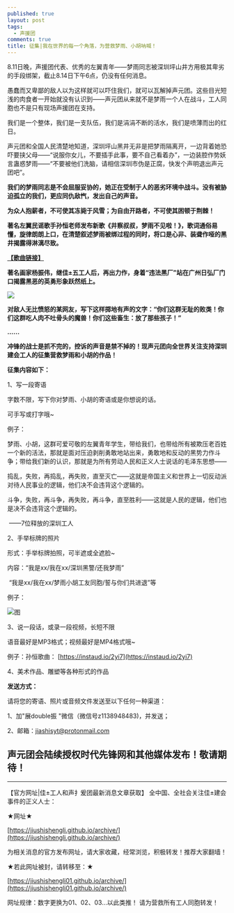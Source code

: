 ```yaml
---
published: true
layout: post
tags:
  - 声援团
comments: true
title: 征集|我在世界的每一个角落，为营救梦雨、小胡呐喊！
---
```


8.11日晚，声援团代表、优秀的左翼青年——梦雨同志被深圳坪山井方用极其卑劣的手段绑架，截止8.14日下午6点，仍没有任何消息。


愚蠢而又卑鄙的敌人以为这样就可以吓住我们，就可以瓦解掉声元团。这些目光短浅的肉食者一开始就没有认识到——声元团从来就不是梦雨一个人在战斗，工人同胞也不是只有现场声援团在支持。


我们是一个整体，我们是一支队伍，我们是涓涓不断的活水，我们是喷薄而出的红日。


声元团和全国人民清楚地知道，深圳坪山黑井无非是把梦雨隔离开，一边背着她恐吓要挟父母——“说服你女儿，不要插手此事，要不自己看着办”，一边装腔作势妖言蛊惑梦雨——“不要被他们洗脑，请相信深圳市伪是正腐，快发个声明退出声元团吧”。


**我们的梦雨同志是不会屈服妥协的，她正在受制于人的恶劣环境中战斗。没有被胁迫孤立的我们，更应同仇敌忾，发出自己的声音。**


**为众人抱薪者，不可使其冻毙于风雪；为自由开路者，不可使其困顿于荆棘！**


**著名左翼民谣歌手孙恒老师发布新歌《井察叔叔，梦雨不见啦！》，歌词通俗易懂，旋律朗朗上口，在清楚叙述梦雨被绑过程的同时，将口是心非、装聋作哑的黑井揭露得淋漓尽致。**


[**【歌曲链接】**](https://zcps01.github.io/shcg/)


**著名画家杨振伟，继佳±五工人后，再出力作，身着“违法黑厂”站在广州日弘厂门口揭露黑恶的英勇形象跃然纸上。**


![](http://wx3.sinaimg.cn/mw690/0060lm7Tly1fu9koqqb6fj30u00vi43r.jpg)


**对敌人无比愤怒的某网友，写下这样掷地有声的文字：“你们这群无耻的败类！你们这群吃人肉不吐骨头的魔兽！你们这些畜生：放了那些孩子！”**


**……**


**冲锋的战士是抓不完的，控诉的声音是禁不掉的！现声元团向全世界关注支持深圳建会工人的征集营救梦雨和小胡的作品！**


**征集内容如下：**

1、写一段寄语

字数不限，写下你对梦雨、小胡的寄语或是你想说的话。

可手写或打字哦~

例子：

梦雨、小胡，这群可爱可敬的左翼青年学生，带给我们，也带给所有被欺压老百姓一个新的活法，那就是面对压迫剥削勇敢地站出来，勇敢地和反动的黑势力作斗争；带给我们新的认识，那就是为所有劳动人民和正义人士说话的毛泽东思想——


捣乱，失败，再捣乱，再失败，直至灭亡——这就是帝国主义和世界上一切反动派对待人民事业的逻辑，他们决不会违背这个逻辑的。

斗争，失败，再斗争，再失败，再斗争，直至胜利——这就是人民的逻辑，他们也是决不会违背这个逻辑的。


​                                                                                                                                                       ——7位释放的深圳工人


2、手举标牌的照片

形式：手举标牌拍照，可半遮或全遮脸~

内容：“我是xx/我在xx/深圳黑警/还我梦雨”

​      “我是xx/我在xx/梦雨小胡工友同胞/誓与你们共进退”等

例子：

![图](http://wx3.sinaimg.cn/mw690/0060lm7Tly1fu9ck1dat0j30ml0audqi.jpg)


3、说一段话，或录一段视频，长短不限

语音最好是MP3格式；视频最好是MP4格式哦~

例子：孙恒歌曲： [https://instaud.io/2yi7](https://instaud.io/2yi7)


4、美术作品、雕塑等各种形式的作品

 

**发送方式：**

请将您的寄语、照片或音频文件发送至以下任何一种渠道：

1、加"展double振 "微信（微信号z1138948483)，并发送；

2、邮箱：[jiashisyt@protonmail.com](mailto:epochpioneer01@gmail.com)

**声元团会陆续授权时代先锋网和其他媒体发布！敬请期待！**
---

---

【官方网址|佳±工人和声扌爰团最新消息文章获取】
全中国、全社会关注佳±建会事件的正义人士：

★网址★

[https://jiushishengli.github.io/archive/](https://jiushishengli.github.io/archive/)

为相关消息的官方发布网址，请大家收藏，经常浏览，积极转发！推荐大家翻墙！

★若此网址被封，请转移至：★

[https://jiushishengli01.github.io/archive/](https://jiushishengli01.github.io/archive/)

网址规律：数字更换为01、02、03...以此类推！
请为营救所有工人同胞转发！
